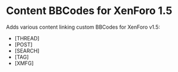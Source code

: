 # Content BBCodes for XenForo 1.5

Adds various content linking custom BBCodes for XenForo v1.5:

* [THREAD]
* [POST]
* [SEARCH]
* [TAG]
* [XMFG]

